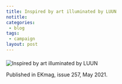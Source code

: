 ```yaml
---
title: Inspired by art illuminated by LUUN
notitle:
categories:
 - blog
tags:
 - campaign
layout: post
---
```


<div style="margin-top: 20px;">
  <img src="/luun/assets/images/campaign2021/inspired-by-art-illuminated-by-luun.jpg" alt="Inspired by art illuminated by LUUN" class="bordered" />
</div>

Published in EKmag, issue 257, May 2021.
